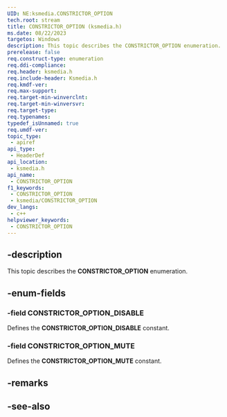 ```yaml
---
UID: NE:ksmedia.CONSTRICTOR_OPTION
tech.root: stream
title: CONSTRICTOR_OPTION (ksmedia.h)
ms.date: 08/22/2023
targetos: Windows
description: This topic describes the CONSTRICTOR_OPTION enumeration.
prerelease: false
req.construct-type: enumeration
req.ddi-compliance: 
req.header: ksmedia.h
req.include-header: Ksmedia.h
req.kmdf-ver: 
req.max-support: 
req.target-min-winverclnt: 
req.target-min-winversvr: 
req.target-type: 
req.typenames: 
typedef_isUnnamed: true
req.umdf-ver: 
topic_type:
 - apiref
api_type:
 - HeaderDef
api_location:
 - ksmedia.h
api_name:
 - CONSTRICTOR_OPTION
f1_keywords:
 - CONSTRICTOR_OPTION
 - ksmedia/CONSTRICTOR_OPTION
dev_langs:
 - c++
helpviewer_keywords:
 - CONSTRICTOR_OPTION
---
```


## -description

This topic describes the **CONSTRICTOR_OPTION** enumeration.

## -enum-fields

### -field CONSTRICTOR_OPTION_DISABLE

Defines the **CONSTRICTOR_OPTION_DISABLE** constant.

### -field CONSTRICTOR_OPTION_MUTE

Defines the **CONSTRICTOR_OPTION_MUTE** constant.

## -remarks

## -see-also
